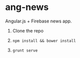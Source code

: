 # ang-news

Angular.js + Firebase news app.

1. Clone the repo

2. `npm install && bower install`

3. `grunt serve`